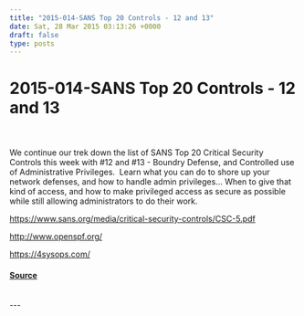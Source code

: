 ```yaml
---
title: "2015-014-SANS Top 20 Controls - 12 and 13"
date: Sat, 28 Mar 2015 03:13:26 +0000
draft: false
type: posts
---
```

# 2015-014-SANS Top 20 Controls - 12 and 13

<br/>

<br/>
We continue our trek down the list of SANS Top 20 Critical Security Controls this week with #12 and #13 - Boundry Defense, and Controlled use of Administrative Privileges.  Learn what you can do to shore up your network defenses, and how to handle admin privileges... When to give that kind of access, and how to make privileged access as secure as possible while still allowing administrators to do their work.

https://www.sans.org/media/critical-security-controls/CSC-5.pdf

http://www.openspf.org/

https://4sysops.com/

#### [Source](https://traffic.libsyn.com/secure/brakeingsecurity/2015-014-SANS_Top_20-12_and_13.mp3)

<br/>
---
